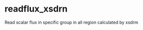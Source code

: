 readflux_xsdrn
==============

Read scalar flux in specific group in all region calculated by xsdrm
